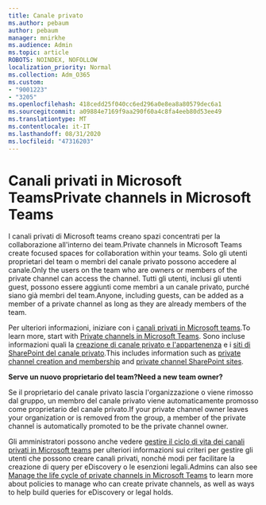```yaml
---
title: Canale privato
ms.author: pebaum
author: pebaum
manager: mnirkhe
ms.audience: Admin
ms.topic: article
ROBOTS: NOINDEX, NOFOLLOW
localization_priority: Normal
ms.collection: Adm_O365
ms.custom:
- "9001223"
- "3205"
ms.openlocfilehash: 418cedd25f040cc6ed296a0e8ea8a80579dec6a1
ms.sourcegitcommit: a09884e7169f9aa290f60a4c8fa4eeb80d53ee49
ms.translationtype: MT
ms.contentlocale: it-IT
ms.lasthandoff: 08/31/2020
ms.locfileid: "47316203"
---
```

# <a name="private-channels-in-microsoft-teams"></a><span data-ttu-id="f91df-102">Canali privati in Microsoft Teams</span><span class="sxs-lookup"><span data-stu-id="f91df-102">Private channels in Microsoft Teams</span></span>

<span data-ttu-id="f91df-103">I canali privati di Microsoft teams creano spazi concentrati per la collaborazione all'interno dei team.</span><span class="sxs-lookup"><span data-stu-id="f91df-103">Private channels in Microsoft Teams create focused spaces for collaboration within your teams.</span></span> <span data-ttu-id="f91df-104">Solo gli utenti proprietari del team o membri del canale privato possono accedere al canale.</span><span class="sxs-lookup"><span data-stu-id="f91df-104">Only the users on the team who are owners or members of the private channel can access the channel.</span></span> <span data-ttu-id="f91df-105">Tutti gli utenti, inclusi gli utenti guest, possono essere aggiunti come membri a un canale privato, purché siano già membri del team.</span><span class="sxs-lookup"><span data-stu-id="f91df-105">Anyone, including guests, can be added as a member of a private channel as long as they are already members of the team.</span></span>

<span data-ttu-id="f91df-106">Per ulteriori informazioni, iniziare con i [canali privati in Microsoft teams](https://docs.microsoft.com/MicrosoftTeams/private-channels).</span><span class="sxs-lookup"><span data-stu-id="f91df-106">To learn more, start with [Private channels in Microsoft Teams](https://docs.microsoft.com/MicrosoftTeams/private-channels).</span></span> <span data-ttu-id="f91df-107">Sono incluse informazioni quali la [creazione di canale privato e l'appartenenza](https://docs.microsoft.com/MicrosoftTeams/private-channels#private-channel-creation-and-membership) e i [siti di SharePoint del canale privato](https://docs.microsoft.com/MicrosoftTeams/private-channels#private-channel-sharepoint-sites).</span><span class="sxs-lookup"><span data-stu-id="f91df-107">This includes information such as [private channel creation and membership](https://docs.microsoft.com/MicrosoftTeams/private-channels#private-channel-creation-and-membership) and [private channel SharePoint sites](https://docs.microsoft.com/MicrosoftTeams/private-channels#private-channel-sharepoint-sites).</span></span>

<span data-ttu-id="f91df-108">**Serve un nuovo proprietario del team?**</span><span class="sxs-lookup"><span data-stu-id="f91df-108">**Need a new team owner?**</span></span>

<span data-ttu-id="f91df-109">Se il proprietario del canale privato lascia l'organizzazione o viene rimosso dal gruppo, un membro del canale privato viene automaticamente promosso come proprietario del canale privato.</span><span class="sxs-lookup"><span data-stu-id="f91df-109">If your private channel owner leaves your organization or is removed from the group, a member of the private channel is automatically promoted to be the private channel owner.</span></span>

<span data-ttu-id="f91df-110">Gli amministratori possono anche vedere [gestire il ciclo di vita dei canali privati in Microsoft teams](https://docs.microsoft.com/MicrosoftTeams/private-channels-life-cycle-management) per ulteriori informazioni sui criteri per gestire gli utenti che possono creare canali privati, nonché modi per facilitare la creazione di query per eDiscovery o le esenzioni legali.</span><span class="sxs-lookup"><span data-stu-id="f91df-110">Admins can also see [Manage the life cycle of private channels in Microsoft Teams](https://docs.microsoft.com/MicrosoftTeams/private-channels-life-cycle-management) to learn more about policies to manage who can create private channels, as well as ways to help build queries for eDiscovery or legal holds.</span></span>
